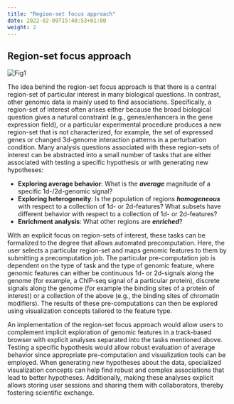 ```yaml
---
title: "Region-set focus approach"
date: 2022-02-09T15:40:53+01:00
weight: 2
---
```


## Region-set focus approach
![Fig1](/Fig2_rsfa.png)

The idea behind the region-set focus approach is that there is a central region-set of particular interest in many biological questions. In contrast, other genomic data is mainly used to find associations. Specifically, a region-set of interest often arises either because the broad biological question gives a natural constraint (e.g., genes/enhancers in the gene expression field), or a particular experimental procedure produces a new region-set that is not characterized, for example, the set of expressed genes or changed 3d-genome interaction patterns in a perturbation condition. Many analysis questions associated with these region-sets of interest can be abstracted into a small number of tasks that are either associated with testing a specific hypothesis or with generating new hypotheses:

- __Exploring average behavior__: What is the __*average*__ magnitude of a specific 1d-/2d-genomic signal?
- __Exploring heterogeneity__: Is the population of regions __*homogeneous*__ with respect to a collection of 1d- or 2d-features? What subsets have different behavior with respect to a collection of 1d- or 2d-features?
- __Enrichment analysis__: What other regions are __*enriched*__? 

With an explicit focus on region-sets of interest, these tasks can be formalized to the degree that allows automated precomputation. Here, the user selects a particular region-set and maps genomic features to them by submitting a precomputation job. The particular pre-computation job is dependent on the type of task and the type of genomic feature, where genomic features can either be continuous 1d- or 2d-signals along the genome (for example, a ChIP-seq signal of a particular protein), discrete signals along the genome (for example the binding sites of a protein of interest) or a collection of the above (e.g., the binding sites of chromatin modifiers). The results of these pre-computations can then be explored using visualization concepts tailored to the feature type.

An implementation of the region-set focus approach would allow users to complement implicit exploration of genomic features in a track-based browser with explicit analyses separated into the tasks mentioned above. Testing a specific hypothesis would allow robust evaluation of average behavior since appropriate pre-computation and visualization tools can be employed. When generating new hypotheses about the data, specialized visualization concepts can help find robust and complex associations that lead to better hypotheses. Additionally, making these analyses explicit allows storing user sessions and sharing them with collaborators, thereby fostering scientific exchange.

